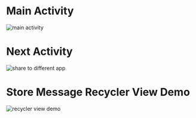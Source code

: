 # Main Activity
![main activity](https://user-images.githubusercontent.com/43241776/100219460-06967900-2f3c-11eb-9b7a-99431d8401b9.jpeg)


# Next Activity
![share to different app](https://user-images.githubusercontent.com/43241776/100219739-5c6b2100-2f3c-11eb-8952-edd1fd98101f.jpeg)


# Store Message Recycler View Demo
![recycler view demo](https://user-images.githubusercontent.com/43241776/100219882-950afa80-2f3c-11eb-81d7-291a613b388a.jpeg)

